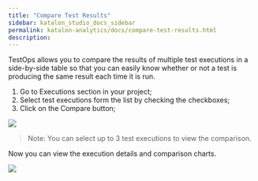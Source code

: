 ```yaml
---
title: "Compare Test Results"
sidebar: katalon_studio_docs_sidebar
permalink: katalon-analytics/docs/compare-test-results.html 
description: 
---
```

TestOps allows you to compare the results of multiple test executions in a side-by-side table so that you can easily know whether or not a test is producing the same result each time it is run.

1. Go to Executions section in your project;
2. Select test executions form the list by checking the checkboxes;
3. Click on the Compare button;

<img src="https://github.com/katalon-studio/docs-images/raw/master/katalon-analytics/docs/compare-test-results/1-compare.png" width="" height="">

> Note: You can select up to 3 test executions to view the comparison.

Now you can view the execution details and comparison charts.

<img src="https://github.com/katalon-studio/docs-images/raw/master/katalon-analytics/docs/compare-test-results/2-view.png" width="" height="">
